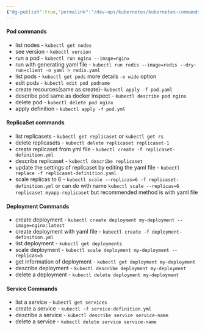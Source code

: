 ```yaml
---
{"dg-publish":true,"permalink":"/dev-ops/kubernetes/kubernetes-commands/"}
---
```


#### Pod commands 
- list nodes - `kubectl get nodes`
- see version - `kubectl version`
- run a pod - `kubectl run nginx --image=nginx`
- run with generating yaml file - `kubectl run redis --image=redis --dry-run=client -o yaml > redis.yaml`
- list pods - `kubectl get pods` more details `-o wide` option 
- edit pods - `kubectl edit pod podname`
- create resources(same as create)- `kubectl apply -f pod.yaml`
- describe pod same as docker inspect - `kubectl describe pod nginx`
- delete pod - `kubectl delete pod nginx`
- apply definition - `kubectl apply -f pod.yml`  

#### ReplicaSet commands
- list replicasets - `kubectl get replicaset` or `kubectl get rs`
- delete replicasets - `kubectl delete replicaset replicaset-1`
- create replicaset from yml file - `kubectl create -f replicaset-definition.yml`
- describe replicaset - `kubectl describe replicaset`
- update the settings of replicaset by editing the yaml file - `kubectl replace -f replicaset-definition.yaml`
- scale replicas to 6 - `kubectl scale --replicas=6 -f replicaset-definition.yml` or can do with name `kubectl scale --replicas=6 replicaset myapp-replicaset` but recommended method is with yaml file

#### Deployment Commands

- create deployment - `kubectl create deployment my-deployment --image=nginx:latest`
- create deployment with yaml file - `kubectl create -f deployment-definition.yml`
- list deployment - `kubectl get deployments`
- scale deployment - `kubectl scale deployment my-deployment --replicas=5`
- get information of deployment - `kubectl get deployment my-deployment`
- describe deployment - `kubectl describe deployment my-deployment`
- delete a deployment - `kubectl delete deployment my-deployment`

#### Service Commands
- list a service - `kubectl get services`
- create a service - `kubectl -f service-definition.yml`
- describe a service - `kubectl describe service service-name`
- delete a service - `kubectl delete service service-name`


